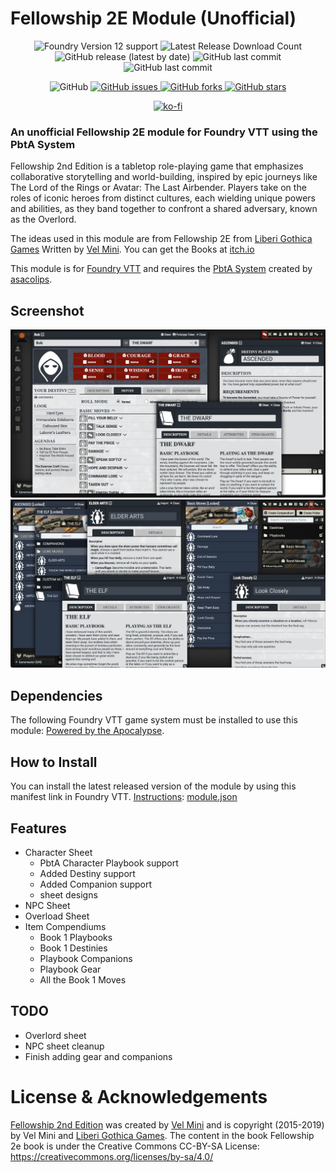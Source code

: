 <!-- ![Cover](assets/cover.webp) -->

# Fellowship 2E Module (Unofficial)

<p align="center">
    <img alt="Foundry Version 12 support" src="https://img.shields.io/badge/Foundry-v12-informational">
    <img alt="Latest Release Download Count" src="https://img.shields.io/github/downloads/philote/fellowship-pbta/latest/total"> 
    <img alt="GitHub release (latest by date)" src="https://img.shields.io/github/v/release/philote/fellowship-pbta"> 
    <img alt="GitHub last commit" src="https://img.shields.io/github/last-commit/philote/fellowship-pbta">
    <img alt="GitHub last commit" src="https://img.shields.io/github/last-commit/philote/fellowship-pbta">
</p>
<p align="center">
    <img alt="GitHub" src="https://img.shields.io/github/license/philote/fellowship-pbta"> 
    <a href="https://github.com/philote/fellowship-pbta/issues">
        <img alt="GitHub issues" src="https://img.shields.io/github/issues/philote/fellowship-pbta">
    </a> 
    <a href="https://github.com/philote/fellowship-pbta/network">
        <img alt="GitHub forks" src="https://img.shields.io/github/forks/philote/fellowship-pbta">
    </a> 
    <a href="https://github.com/philote/fellowship-pbta/stargazers">
        <img alt="GitHub stars" src="https://img.shields.io/github/stars/philote/fellowship-pbta">
    </a>
</p>
<p align="center">
    <a href="https://ko-fi.com/G2G3I91JQ">
        <img alt="ko-fi" src="https://ko-fi.com/img/githubbutton_sm.svg">
    </a>
</p>

### An unofficial Fellowship 2E module for Foundry VTT using the PbtA System
Fellowship 2nd Edition is a tabletop role-playing game that emphasizes collaborative storytelling and world-building, inspired by epic journeys like The Lord of the Rings or Avatar: The Last Airbender. Players take on the roles of iconic heroes from distinct cultures, each wielding unique powers and abilities, as they band together to confront a shared adversary, known as the Overlord.

The ideas used in this module are from Fellowship 2E from [Liberi Gothica Games](https://liberigothica.itch.io/) Written by [Vel Mini](https://bsky.app/profile/velimini.bsky.social). You can get the Books at [itch.io](https://liberigothica.itch.io/fellowship-a-tabletop-adventure-game)

This module is for [Foundry VTT](https://foundryvtt.com/) and requires the [PbtA System](https://github.com/asacolips-projects/pbta) created by [asacolips](https://github.com/asacolips).

## Screenshot
![Screenshot of the character sheet](assets/screenshot.webp)
![Screenshot of some of the items in the compendium](assets/screenshot2.webp)

## Dependencies
The following Foundry VTT game system must be installed to use this module: [Powered by the Apocalypse](https://foundryvtt.com/packages/pbta).

## How to Install
You can install the latest released version of the module by using this manifest link in Foundry VTT. [Instructions](https://foundryvtt.com/article/tutorial/): [module.json](https://github.com/philote/fellowship-pbta/releases/latest/download/module.json)

## Features
- Character Sheet
    - PbtA Character Playbook support
    - Added Destiny support
    - Added Companion support
    - sheet designs
- NPC Sheet
- Overload Sheet
- Item Compendiums
    - Book 1 Playbooks
    - Book 1 Destinies
    - Playbook Companions
    - Playbook Gear
    - All the Book 1 Moves

## TODO
- Overlord sheet
- NPC sheet cleanup
- Finish adding gear and companions

# License & Acknowledgements
[Fellowship 2nd Edition](https://liberigothica.itch.io/fellowship-a-tabletop-adventure-game) was created by [Vel Mini](@velimini.bsky.social) and is copyright (2015-2019) by Vel Mini and [Liberi Gothica Games](https://liberigothica.itch.io/). The content in the book Fellowship 2e book is under the Creative Commons CC-BY-SA License:
https://creativecommons.org/licenses/by-sa/4.0/

<!-- Icons from game-icons.net are released under a Creative Commons Attribution 3.0 Unported license. https://creativecommons.org/licenses/by/3.0/ -->
